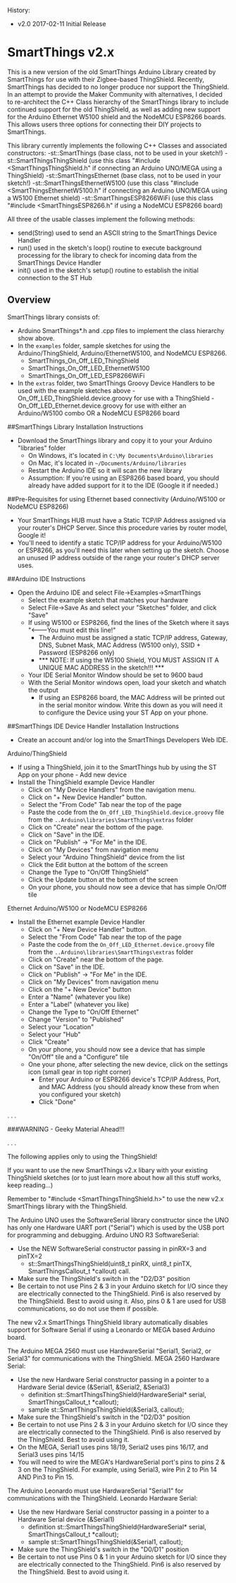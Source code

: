 History:
- v2.0 2017-02-11 Initial Release

SmartThings v2.x
================
This is a new version of the old SmartThings Arduino Library created by SmartThings for use with their Zigbee-based ThingShield.  Recently, SmartThings has decided to no longer produce nor support the ThingShield.  In an attempt to provide the Maker Community with alternatives, I decided to re-architect the C++ Class hierarchy of the SmartThings library to include continued support for the old ThingShield, as well as adding new support for the Arduino Ethernet W5100 shield and the NodeMCU ESP8266 boards.  This allows users three options for connecting their DIY projects to SmartThings.

This library currently implements the following C++ Classes and associated constructors:
-st::SmartThings (base class, not to be used in your sketch!)
  -st::SmartThingsThingShield (use this class "#include <SmartThingsThingShield.h" if connecting an Arduino UNO/MEGA using a ThingShield)
  -st::SmartThingsEthernet (base class, not to be used in your sketch!)
     -st::SmartThingsEthernetW5100 (use this class "#include <SmartThingsEthernetW5100.h" if connecting an Arduino UNO/MEGA using a W5100 Ethernet shield)
     -st::SmartThingsESP8266WiFi (use this class "#include <SmartThingsESP8266.h" if using a NodeMCU ESP8266 board)

All three of the usable classes implement the following methods:
- send(String) used to send an ASCII string to the SmartThings Device Handler
- run() used in the sketch's loop() routine to execute background processing for the library to check for incoming data from the SmartThings Device Handler
- init() used in the sketch's setup() routine to establish the initial connection to the ST Hub 
	 
## Overview
SmartThings library consists of:
- Arduino SmartThings*.h and .cpp files to implement the class hierarchy show above.
- In the `examples` folder, sample sketches for using the Arduino/ThingShield, Arduino/EthernetW5100, and NodeMCU ESP8266.
  - SmartThings_On_Off_LED_ThingShield
  - SmartThings_On_Off_LED_EthernetW5100
  - SmartThings_On_Off_LED_ESP8266WiFi
- In the `extras` folder, two SmartThings Groovy Device Handlers to be used with the example sketches above
  -On_Off_LED_ThingShield.device.groovy for use with a ThingShield
  -On_Off_LED_Ethernet.device.groovy for use with either an Arduino/W5100 combo OR a NodeMCU ESP8266 board


##SmartThings Library Installation Instructions
- Download the SmartThings library and copy it to your your Arduino "libraries" folder
  - On Windows, it's located in `C:\My Documents\Arduino\libraries`
  - On Mac, it's located in `~/Documents/Arduino/libraries`
  - Restart the Arduino IDE so it will scan the new library
  - Assumption: If you're using an ESP8266 based board, you should already have added support for it to the IDE (Google it if needed.)

##Pre-Requisites for using Ethernet based connectivity (Arduino/W5100 or NodeMCU ESP8266)
- Your SmartThings HUB must have a Static TCP/IP Address assigned via your router's DHCP Server.  Since this procedure varies by router model, Google it!
- You'll need to identify a static TCP/IP address for your Arduino/W5100 or ESP8266, as you'll need this later when setting up the sketch.  Choose an unused IP address outside of the range your router's DHCP server uses.
  
##Arduino IDE Instructions
- Open the Arduino IDE and select File->Examples->SmartThings
  - Select the example sketch that matches your hardware
  - Select File->Save As and select your "Sketches" folder, and click "Save"
  - If using W5100 or ESP8266, find the lines of the Sketch where it says "<---You must edit this line!"
	- The Arduino must be assigned a static TCP/IP address, Gateway, DNS, Subnet Mask, MAC Address (W5100 only), SSID + Password (ESP8266 only)
	- *** NOTE:  If using the W5100 Shield, YOU MUST ASSIGN IT A UNIQUE MAC ADDRESS in the sketch!!! ***
  - Your IDE Serial Monitor Window should be set to 9600 baud
  - With the Serial Monitor windows open, load your sketch and whatch the output
    - If using an ESP8266 board, the MAC Address will be printed out in the serial monitor window.  Write this down as you will need it to configure the Device using your ST App on your phone.
  
##SmartThings IDE Device Handler Installation Instructions
- Create an account and/or log into the SmartThings Developers Web IDE.

Arduino/ThingShield
- If using a ThingShield, join it to the SmartThings hub by using the ST App on your phone - Add new device
- Install the ThingShield example Device Handler
  - Click on "My Device Handlers" from the navigation menu.
  - Click on  "+ New Device Handler" button.
  - Select the "From Code" Tab near the top of the page
  - Paste the code from the `On_Off_LED_ThingShield.device.groovy` file from the `..Arduino\libraries\SmartThings\extras` folder
  - Click on "Create" near the bottom of the page.
  - Click on  "Save"  in the IDE.
  - Click on  "Publish" -> "For Me"  in the IDE.
  - Click on "My Devices" from navigation menu
  - Select your "Arduino ThingShield" device from the list
  - Click the Edit button at the bottom of the screen
  - Change the Type to "On/Off ThingShield"
  - Click the Update button at the bottom of the screen
  - On your phone, you should now see a device that has simple On/Off tile

Ethernet Arduino/W5100 or NodeMCU ESP8266   
- Install the Ethernet example Device Handler
  - Click on  "+ New Device Handler" button.
  - Select the "From Code" Tab near the top of the page
  - Paste the code from the `On_Off_LED_Ethernet.device.groovy` file from the `..Arduino\libraries\SmartThings\extras` folder
  - Click on "Create" near the bottom of the page.
  - Click on  "Save"  in the IDE.
  - Click on  "Publish" -> "For Me"  in the IDE.
  - Click on "My Devices" from navigation menu
  - Click on the "+ New Device" button
  - Enter a "Name" (whatever you like)
  - Enter a "Label" (whatever you like)
  - Change the Type to "On/Off Ethernet"
  - Change "Version" to "Published"
  - Select your "Location"
  - Select your "Hub"
  - Click "Create"
  - On your phone, you should now see a device that has simple "On/Off" tile and a "Configure" tile
  - One your phone, after selecting the new device, click on the settings icon (small gear in top right corner)
    - Enter your Arduino or ESP8266 device's TCP/IP Address, Port, and MAC Address (you should already know these from when you configured your sketch)
    - Click "Done"	

.
.
.

###WARNING - Geeky Material Ahead!!!

.
.
.

The following applies only to using the ThingShield!  

If you want to use the new SmartThings v2.x libary with your existing ThingShield sketches (or to just learn more about how all this stuff works, keep reading...) 

Remember to "#include <SmartThingsThingShield.h>" to use the new v2.x SmartThings library with the ThingShield.

The Arduino UNO uses the SoftwareSerial library constructor since the UNO has only one Hardware UART port ("Serial") which is used by the USB port for programming and debugging.
Arduino UNO R3 SoftwareSerial:
- Use the NEW SoftwareSerial constructor passing in pinRX=3 and pinTX=2
  - st::SmartThingsThingShield(uint8_t pinRX, uint8_t pinTX, SmartThingsCallout_t *callout) call.
- Make sure the ThingShield's switch in the "D2/D3" position
- Be certain to not use Pins 2 & 3 in your Arduino sketch for I/O since they are electrically connected to the ThingShield. Pin6 is also reserved by the ThingShield. Best to avoid using it. Also, pins 0 & 1 are used for USB communications, so do not use them if possible.

The new v2.x SmartThings ThingShield library automatically disables support for Software Serial if using a Leonardo or MEGA based Arduino board.

The Arduino MEGA 2560 must use HardwareSerial "Serial1, Serial2, or Serial3" for communications with the ThingShield. 
MEGA 2560 Hardware Serial:
- Use the new Hardware Serial constructor passing in a pointer to a Hardware Serial device (&Serial1, &Serial2, &Serial3)
  - definition st::SmartThingsThingShield(HardwareSerial* serial, SmartThingsCallout_t *callout);
  - sample st::SmartThingsThingShield(&Serial3, callout);
- Make sure the ThingShield's switch in the "D2/D3" position 
- Be certain to not use Pins 2 & 3 in your Arduino sketch for I/O since they are electrically connected to the ThingShield. Pin6 is also reserved by the ThingShield. Best to avoid using it.
- On the MEGA, Serial1 uses pins 18/19, Serial2 uses pins 16/17, and Serial3 uses pins 14/15
- You will need to wire the MEGA's HardwareSerial port's pins to pins 2 & 3 on the ThingShield.  For example, using Serial3, wire Pin 2 to Pin 14 AND Pin3 to Pin 15.

The Arduino Leonardo must use HardwareSerial "Serial1" for communications with the ThingShield. 
Leonardo Hardware Serial:
- Use the new Hardware Serial constructor passing in a pointer to a Hardware Serial device (&Serial1)
  - definition st::SmartThingsThingShield(HardwareSerial* serial, SmartThingsCallout_t *callout);
  - sample st::SmartThingsThingShield(&Serial1, callout);
- Make sure the ThingShield's switch in the "D0/D1" position
- Be certain to not use Pins 0 & 1 in your Arduino sketch for I/O since they are electrically connected to the ThingShield. Pin6 is also reserved by the ThingShield. Best to avoid using it.



